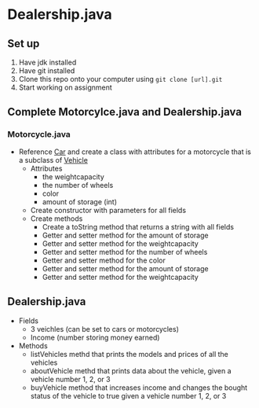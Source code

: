 # Dealership.java

## Set up

1. Have jdk installed
2. Have git installed
3. Clone this repo onto your computer using `git clone [url].git`
4. Start working on assignment

## Complete Motorcylce.java and Dealership.java

### Motorcycle.java

- Reference [Car](./Car.java) and create a class with attributes for a motorcycle that is a subclass of [Vehicle](./Vehicle.java)
  - Attributes
    - the weightcapacity
    - the number of wheels
    - color
    - amount of storage (int)
  - Create constructor with parameters for all fields
  - Create methods
    - Create a toString method that returns a string with all fields
    - Getter and setter method for the amount of storage
    - Getter and setter method for the weightcapacity
    - Getter and setter method for the number of wheels
    - Getter and setter method for the color
    - Getter and setter method for the amount of storage
    - Getter and setter method for the weightcapacity

## Dealership.java

- Fields
  - 3 veichles (can be set to cars or motorcycles)
  - Income (number storing money earned)
- Methods
  - listVehicles methd that prints the models and prices of all the vehicles
  - aboutVehicle methd that prints data about the vehicle, given a vehicle number 1, 2, or 3
  - buyVehicle method that increases income and changes the bought status of the vehicle to true given a vehicle number 1, 2, or 3
